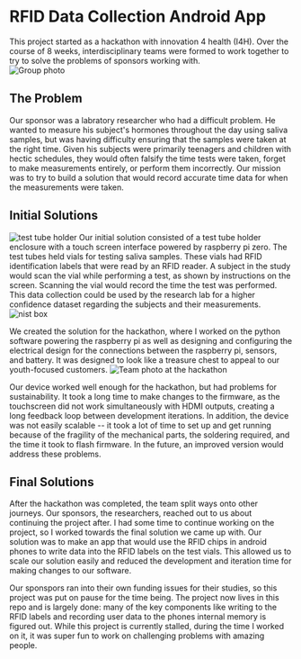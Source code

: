 # RFID Data Collection Android App
This project started as a hackathon with innovation 4 health (I4H). Over the course of 8 weeks, interdisciplinary teams were formed to work together to try to solve the problems of sponsors working with.   
![Group photo](https://user-images.githubusercontent.com/43624936/156862948-94c9cb2a-3ecb-4324-bd5e-d5ea67fd17c3.jpg)
## The Problem
Our sponsor was a labratory researcher who had a difficult problem. He wanted to measure his subject's hormones throughout the day using saliva samples, but was having difficulty ensuring that the samples were taken at the right time. Given his subjects were primarily teenagers and children with hectic schedules, they would often falsify the time tests were taken, forget to make measurements entirely, or perform them incorrectly. Our mission was to try to build a solution that would record accurate time data for when the measurements were taken.

## Initial Solutions
![test tube holder](https://user-images.githubusercontent.com/43624936/156863380-3cf4092d-6c64-4817-892f-921d77755746.JPG)
Our initial solution consisted of a test tube holder enclosure with a touch screen interface powered by raspberry pi zero. The test tubes held vials for testing saliva samples. These vials had RFID identification labels that were read by an RFID reader. A subject in the study would scan the vial while performing a test, as shown by instructions on the screen. Scanning the vial would record the time the test was performed. This data collection could be used by the research lab for a higher confidence dataset regarding the subjects and their measurements.  
![nist box](https://user-images.githubusercontent.com/43624936/156863596-ee6d51f4-213d-43e3-8b0b-ccf5a55b0bf1.jpg)


We created the solution for the hackathon, where I worked on the python software powering the raspberry pi as well as designing and configuring the electrical design for the connections between the raspberry pi, sensors, and battery. It was designed to look like a treasure chest to appeal to our youth-focused customers.
![Team photo at the hackathon](https://user-images.githubusercontent.com/43624936/156863639-0cf6dc93-0422-4c71-ad67-1d93986010b5.jpg)

Our device worked well enough for the hackathon, but had problems for sustainability. It took a long time to make changes to the firmware, as the touchscreen did not work simultaneously with HDMI outputs, creating a long feedback loop between development iterations. In addition, the device was not easily scalable -- it took a lot of time to set up and get running because of the fragility of the mechanical parts, the soldering required, and the time it took to flash firmware. In the future, an improved version would address these problems.

## Final Solutions
After the hackathon was completed, the team split ways onto other journeys. Our sponsors, the researchers, reached out to us about continuing the project after. I had some time to continue working on the project, so I worked towards the final solution we came up with. Our solution was to make an app that would use the RFID chips in android phones to write data into the RFID labels on the test vials. This allowed us to scale our solution easily and reduced the development and iteration time for making changes to our software.

Our sponspors ran into their own funding issues for their studies, so this project was put on pause for the time being. The project now lives in this repo and is largely done: many of the key components like writing to the RFID labels and recording user data to the phones internal memory is figured out. While this project is currently stalled, during the time I worked on it, it was super fun to work on challenging problems with amazing people.   
